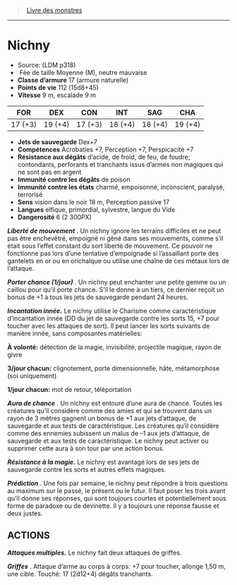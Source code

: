 ﻿> [Livre des monstres](tome_of_beasts.md)

---

# Nichny

- Source: (LDM p318)
-  Fée de taille Moyenne (M), neutre mauvaise
- **Classe d’armure** 17 (armure naturelle)
- **Points de vie** 112 (15d8+45)
- **Vitesse** 9 m, escalade 9 m

|FOR|DEX|CON|INT|SAG|CHA|
|---|---|---|---|---|---|
|17 (+3)|19 (+4)|17 (+3)|18 (+4)|18 (+4)|19 (+4)|

- **Jets de sauvegarde** Dex+7
- **Compétences** Acrobaties +7, Perception +7, Perspicacité +7
- **Résistance aux dégâts** d’acide, de froid, de feu, de foudre; contondants, perforants et tranchants issus d’armes non magiques qui ne sont pas en argent
- **Immunité contre les dégâts** de poison
- **Immunité contre les états** charmé, empoisonné, inconscient, paralysé, terrorisé
- **Sens** vision dans le noir 18 m, Perception passive 17
- **Langues** elfique, primordial, sylvestre, langue du Vide
- **Dangerosité** 6 (2 300PX)

**_Liberté de mouvement_** . Un nichny ignore les terrains difficiles et ne peut pas être enchevêtré, empoigné ni gêné dans ses mouvements, comme s’il était sous l’effet constant du sort liberté de mouvement. Ce pouvoir ne fonctionne pas lors d’une tentative d’empoignade si l’assaillant porte des gantelets en or ou en orichalque ou utilise une chaîne de ces métaux lors de l’attaque.

**_Porter chance (1/jour)_** . Un nichny peut enchanter une petite gemme ou un caillou pour qu’il porte chance. S’il le donne à un tiers, ce dernier reçoit un bonus de +1 à tous les jets de sauvegarde pendant 24 heures.

**_Incantation innée._** Le nichny utilise le Charisme comme caractéristique d’incantation innée (DD du jet de sauvegarde contre les sorts 15, +7 pour toucher avec les attaques de sort). Il peut lancer les sorts suivants de manière innée, sans composantes matérielles:

**À volonté:** détection de la magie, invisibilité, projectile magique, rayon de givre

**3/jour chacun:** clignotement, porte dimensionnelle, hâte, métamorphose (soi uniquement)

**1/jour chacun:** mot de retour, téléportation

**_Aura de chance_** . Un nichny est entouré d’une aura de chance. Toutes les créatures qu’il considère comme des amies et qui se trouvent dans un rayon de 3 mètres gagnent un bonus de +1 aux jets d’attaque, de sauvegarde et aux tests de caractéristique. Les créatures qu’il considère comme des ennemies subissent un malus de –1 aux jets d’attaque, de sauvegarde et aux tests de caractéristique. Le nichny peut activer ou supprimer cette aura à son tour par une action bonus.

**_Résistance à la magie._** Le nichny est avantagé lors de ses jets de sauvegarde contre les sorts et autres effets magiques.

**_Prédiction_** . Une fois par semaine, le nichny peut répondre à trois questions au maximum sur le passé, le présent ou le futur. Il faut poser les trois avant qu’il donne ses réponses, qui sont toujours courtes et potentiellement sous forme de paradoxe ou de devinette. Il y a toujours une réponse fausse et deux justes.

## ACTIONS

**_Attaques multiples._** Le nichny fait deux attaques de griffes.

**_Griffes_** . Attaque d’arme au corps à corps: +7 pour toucher, allonge 1,50 m, une cible. Touché: 17 (2d12+4) dégâts tranchants.

